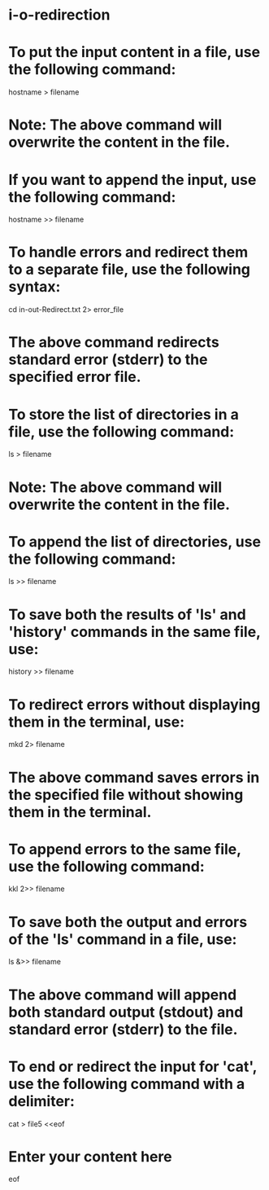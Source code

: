 # i-o-redirection

# To put the input content in a file, use the following command:
hostname > filename

# Note: The above command will overwrite the content in the file.
# If you want to append the input, use the following command:
hostname >> filename

# To handle errors and redirect them to a separate file, use the following syntax:
cd in-out-Redirect.txt 2> error_file

# The above command redirects standard error (stderr) to the specified error file.

# To store the list of directories in a file, use the following command:
ls > filename

# Note: The above command will overwrite the content in the file.
# To append the list of directories, use the following command:
ls >> filename

# To save both the results of 'ls' and 'history' commands in the same file, use:
history >> filename

# To redirect errors without displaying them in the terminal, use:
mkd 2> filename

# The above command saves errors in the specified file without showing them in the terminal.

# To append errors to the same file, use the following command:
kkl 2>> filename

# To save both the output and errors of the 'ls' command in a file, use:
ls &>> filename

# The above command will append both standard output (stdout) and standard error (stderr) to the file.

# To end or redirect the input for 'cat', use the following command with a delimiter:
cat > file5 <<eof
# Enter your content here
eof
